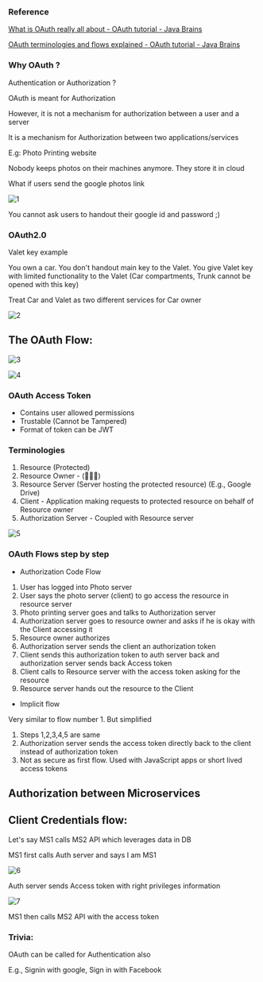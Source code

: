 ### Reference

[What is OAuth really all about - OAuth tutorial - Java Brains](https://www.youtube.com/watch?v=t4-416mg6iU)

[OAuth terminologies and flows explained - OAuth tutorial - Java Brains](https://www.youtube.com/watch?v=3pZ3Nh8tgTE)

### Why OAuth ?

Authentication or Authorization ?

OAuth is meant for Authorization

However, it is not a mechanism for authorization between a user and a server

It is a mechanism for Authorization between two applications/services

E.g: Photo Printing website

Nobody keeps photos on their machines anymore. They store it in cloud

What if users send the google photos link

![1](./resources/OAuth/1.png)

You cannot ask users to handout their google id and password ;)

### OAuth2.0

Valet key example

You own a car. You don't handout main key to the Valet. You give Valet key with limited functionality to the Valet (Car compartments, Trunk cannot be opened with this key)

Treat Car and Valet as two different services for Car owner

![2](./resources/OAuth/2.png)

## The OAuth Flow:

![3](./resources/OAuth/3.png)

![4](./resources/OAuth/4.png)

### OAuth Access Token

- Contains user allowed permissions
- Trustable (Cannot be Tampered)
- Format of token can be JWT

### Terminologies

1. Resource (Protected)
2. Resource Owner - (🙎🏻‍♂️)
3. Resource Server (Server hosting the protected resource) (E.g., Google Drive)
4. Client - Application making requests to protected resource on behalf of Resource owner
5. Authorization Server - Coupled with Resource server 

![5](./resources/OAuth/5.png)

### OAuth Flows step by step

- Authorization Code Flow
1. User has logged into Photo server
2. User says the photo server (client) to go access the resource in resource server
3. Photo printing server goes and talks to Authorization server
4. Authorization server goes to resource owner and asks if he is okay with the Client accessing it
5. Resource owner authorizes
6. Authorization server sends the client an authorization token
7. Client sends this authorization token to auth server back and authorization server sends back Access token
8. Client calls to Resource server with the access token asking for the resource
9. Resource server hands out the resource to the Client
- Implicit flow

Very similar to flow number 1. But simplified

1. Steps 1,2,3,4,5 are same
2. Authorization server sends the access token directly back to the client instead of authorization token
3. Not as secure as first flow.
Used with JavaScript apps or short lived access tokens

## Authorization between Microservices

## Client Credentials flow:

Let's say MS1 calls MS2 API which leverages data in DB

MS1 first calls Auth server and says I am MS1

![6](./resources/OAuth/6.png)

Auth server sends Access token with right privileges information

![7](./resources/OAuth/7.png)

MS1 then calls MS2 API with the access token

### Trivia:

OAuth can be called for Authentication also

E.g., Signin with google, Sign in with Facebook